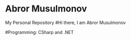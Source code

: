 # Abror Musulmonov
My Personal Repository
#Hi there, I am Abror Musulmonov

#Programming: CSharp and .NET
